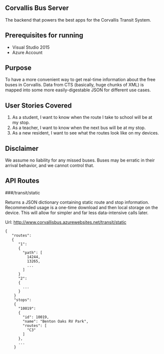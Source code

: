 ## Corvallis Bus Server

The backend that powers the best apps for the Corvallis Transit System.

## Prerequisites for running

- Visual Studio 2015
- Azure Account

## Purpose

To have a more convenient way to get real-time information about the free buses in Corvallis.  Data from CTS (basically, huge chunks of XML) is mapped into some more easily-digestable JSON for different use cases.

## User Stories Covered

1. As a student, I want to know when the route I take to school will be at my stop.
2. As a teacher, I want to know when the next bus will be at my stop.
3. As a new resident, I want to see what the routes look like on my devices.

## Disclaimer

We assume no liability for any missed buses.  Buses may be erratic in their arrival behavior, and we cannot control that.

## API Routes

###/transit/static

Returns a JSON dictionary containing static route and stop information.  Recommended usage is a one-time download and then local storage on the device.  This will allow for simpler and far less data-intensive calls later.

Url: http://www.corvallisbus.azurewebsites.net/transit/static

```
{
   "routes":
   {
      "1":
      {
        "path": [
          14244,
          13265,
          ...
        ]
      }
      "2":
      {
        ...
      }
    }
    "stops":
    {
      "10019": 
      {
        "id": 10019,
        "name": "Benton Oaks RV Park",
        "routes": [
          "C3"
        ]
      },
      ...
    }
```
